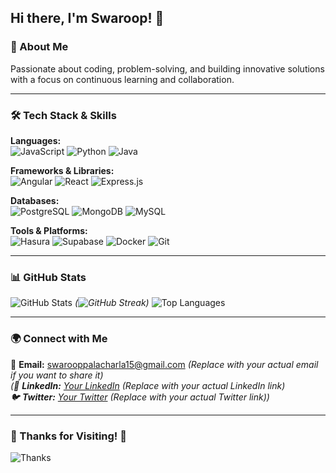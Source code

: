 ## Hi there, I'm Swaroop! 👋

### 🚀 About Me
Passionate about coding, problem-solving, and building innovative solutions with a focus on continuous learning and collaboration.

---

### 🛠 Tech Stack & Skills

**Languages:**  
![JavaScript](https://img.shields.io/badge/-JavaScript-F7DF1E?logo=javascript&logoColor=black&style=flat) 
![Python](https://img.shields.io/badge/-Python-3776AB?logo=python&logoColor=white&style=flat) 
![Java](https://img.shields.io/badge/-Java-007396?logo=java&logoColor=white&style=flat)

**Frameworks & Libraries:**  
![Angular](https://img.shields.io/badge/-Angular-DD0031?logo=angular&logoColor=white&style=flat) 
![React](https://img.shields.io/badge/-React-61DAFB?logo=react&logoColor=black&style=flat) 
![Express.js](https://img.shields.io/badge/-Express-000000?logo=express&logoColor=white&style=flat)

**Databases:**  
![PostgreSQL](https://img.shields.io/badge/-PostgreSQL-336791?logo=postgresql&logoColor=white&style=flat) 
![MongoDB](https://img.shields.io/badge/-MongoDB-47A248?logo=mongodb&logoColor=white&style=flat) 
![MySQL](https://img.shields.io/badge/-MySQL-4479A1?logo=mysql&logoColor=white&style=flat)

**Tools & Platforms:**  
![Hasura](https://img.shields.io/badge/-Hasura-1EB4D4?logo=hasura&logoColor=white&style=flat) 
![Supabase](https://img.shields.io/badge/-Supabase-3ECF8E?logo=supabase&logoColor=white&style=flat) 
![Docker](https://img.shields.io/badge/-Docker-2496ED?logo=docker&logoColor=white&style=flat) 
![Git](https://img.shields.io/badge/-Git-F05032?logo=git&logoColor=white&style=flat)

---

### 📊 GitHub Stats
![GitHub Stats](https://github-readme-stats.vercel.app/api?username=Swaroopp15&show_icons=true&theme=dark)
*(![GitHub Streak](https://github-readme-streak-stats.herokuapp.com/?user=Swaroopp15&theme=dark&hide_border=true))*
![Top Languages](https://github-readme-stats.vercel.app/api/top-langs/?username=Swaroopp15&layout=compact&theme=dark)

---

### 🌍 Connect with Me
📧 **Email:** swarooppalacharla15@gmail.com *(Replace with your actual email if you want to share it)*  
*(🔗 **LinkedIn:** [Your LinkedIn](#) *(Replace with your actual LinkedIn link)*  
🐦 **Twitter:** [Your Twitter](#) *(Replace with your actual Twitter link)*)*

---

### 🎉 Thanks for Visiting! 🚀
![Thanks](https://media.giphy.com/media/hvRJCLFzcasrR4ia7z/giphy.gif)
